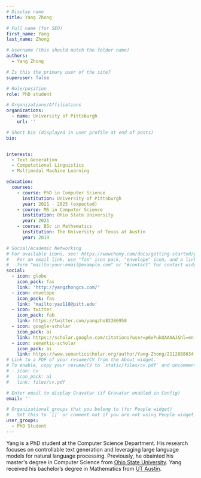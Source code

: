 ```yaml
---
# Display name
title: Yang Zhong

# Full name (for SEO)
first_name: Yang
last_name: Zhong

# Username (this should match the folder name)
authors:
  - Yang Zhong

# Is this the primary user of the site?
superuser: false

# Role/position
role: PhD student

# Organizations/Affiliations
organizations:
  - name: University of Pittsburgh
    url: ''

# Short bio (displayed in user profile at end of posts)
bio: 


interests:
  - Text Generation
  - Computational Linguistics
  - Multimodal Machine Learning

education:
  courses:
    - course: PhD in Computer Science
      institution: University of Pittsburgh
      year: 2021 - 2025 (expected)
    - course: MS in Computer Science
      institution: Ohio State University
      year: 2021
    - course: BSc in Mathematics
      institution: The University of Texas at Austin
      year: 2019

# Social/Academic Networking
# For available icons, see: https://wowchemy.com/docs/getting-started/page-builder/#icons
#   For an email link, use "fas" icon pack, "envelope" icon, and a link in the
#   form "mailto:your-email@example.com" or "#contact" for contact widget.
social:
  - icon: globe
    icon_pack: fas
    link: 'http://yangzhongcs.com/'
  - icon: envelope
    icon_pack: fas
    link: 'mailto:yaz118@pitt.edu'
  - icon: twitter
    icon_pack: fab
    link: https://twitter.com/yangzho83386958
  - icon: google-scholar
    icon_pack: ai
    link: https://scholar.google.com/citations?user=p6xPukQAAAAJ&hl=en
  - icon: semantic-scholar
    icon_pack: ai
    link: https://www.semanticscholar.org/author/Yang-Zhong/2112888634
# Link to a PDF of your resume/CV from the About widget.
# To enable, copy your resume/CV to `static/files/cv.pdf` and uncomment the lines below.
# - icon: cv
#   icon_pack: ai
#   link: files/cv.pdf

# Enter email to display Gravatar (if Gravatar enabled in Config)
email: ''

# Organizational groups that you belong to (for People widget)
#   Set this to `[]` or comment out if you are not using People widget.
user_groups:
  - PhD Student
---
```

Yang is a PhD student at the Computer Science Department. His research focuses on controllable text generation and leveraging large language models for natural language processing. Previously, he obainted his master's degree in Computer Science from [Ohio State University]([http://www.https://www.osu.edu/](https://www.osu.edu/)). Yang received his bachelor’s degree in Mathematics from [UT Austin](https://www.utexas.edu).

